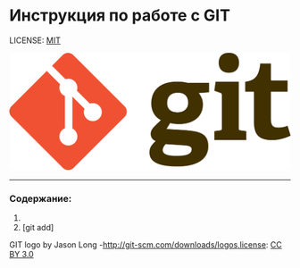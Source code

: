 # Инструкция по работе с GIT 

LICENSE: [MIT](license.md) 

![](./assets/Git-logo.png)

---

### Содержание:
1.
2. [git add]


GIT logo by Jason Long -http://git-scm.com/downloads/logos,license: [CC BY 3.0](https://creativecommons.org/licenses/by/3.0/deed.ru)
